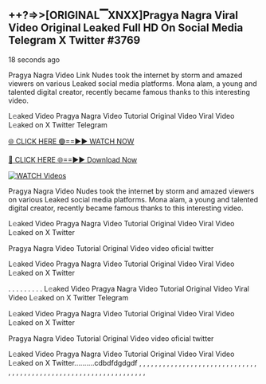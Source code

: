 ## ++?=>>[ORIGINAL▔XNXX]Pragya Nagra Viral Video Original Leaked Full HD On Social Media Telegram X Twitter #3769

18 seconds ago

Pragya Nagra Video Link Nudes took the internet by storm and amazed viewers on various Leaked social media platforms. Mona alam, a young and talented digital creator, recently became famous thanks to this interesting video.

L𝚎aked Video Pragya Nagra Video Tutorial Original Video Viral Video L𝚎aked on X Twitter Telegram

[🌐 CLICK HERE 🟢==►► WATCH NOW](https://dekho-ki-hoy-07-2k25.blogspot.com/2025/01/viral-on.html)

[🔴 CLICK HERE 🌐==►► Download Now](https://dekho-ki-hoy-07-2k25.blogspot.com/2025/01/viral-on.html)

[![WATCH Videos](https://i.imgur.com/dJHk4Zq.gif)](https://dekho-ki-hoy-07-2k25.blogspot.com/2025/01/viral-on.html)

Pragya Nagra Video Nudes took the internet by storm and amazed viewers on various Leaked social media platforms. Mona alam, a young and talented digital creator, recently became famous thanks to this interesting video.

L𝚎aked Video Pragya Nagra Video Tutorial Original Video Viral Video L𝚎aked on X Twitter

Pragya Nagra Video Tutorial Original Video video oficial twitter

L𝚎aked Video Pragya Nagra Video Tutorial Original Video Viral Video L𝚎aked on X Twitter

. . . . . . . . . L𝚎aked Video Pragya Nagra Video Tutorial Original Video Viral Video L𝚎aked on X Twitter Telegram

L𝚎aked Video Pragya Nagra Video Tutorial Original Video Viral Video L𝚎aked on X Twitter

Pragya Nagra Video Tutorial Original Video video oficial twitter

L𝚎aked Video Pragya Nagra Video Tutorial Original Video Viral Video L𝚎aked on X Twitter..........cdbdfdgdgdf
,
,
,
,
,
,
,
,
,
,
,
,
,
,
,
,
,
,
,
,
,
,
,
,
,
,
,
,
,
,
,
,
,
,
,
,
,
,
,
,
,
,
,
,
,
,
,
,
,
,
,
,
,
,
,
,
,
,
,
,
,
,
,
,
,